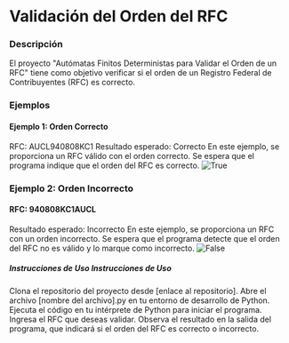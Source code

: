 # Validación del Orden del RFC
### Descripción
El proyecto "Autómatas Finitos Deterministas para Validar el Orden de un RFC" tiene como objetivo verificar si el orden de un Registro Federal de Contribuyentes (RFC) es correcto.

### Ejemplos
#### Ejemplo 1: Orden Correcto
RFC: AUCL940808KC1
Resultado esperado: Correcto
En este ejemplo, se proporciona un RFC válido con el orden correcto. Se espera que el programa indique que el orden del RFC es correcto.
![True](https://i.ibb.co/QM4FjCT/0c38b1db-5a59-4fa1-91b9-83ba4b6d06df.png "True")


### Ejemplo 2: Orden Incorrecto
#### RFC: 940808KC1AUCL
Resultado esperado: Incorrecto
En este ejemplo, se proporciona un RFC con un orden incorrecto. Se espera que el programa detecte que el orden del RFC no es válido y lo marque como incorrecto.
![False](https://i.ibb.co/HzZ1gRr/e73ac9b0-67a2-4da3-81cc-351ce7d53d53.png "False")

#####  Instrucciones de Uso Instrucciones de Uso
Clona el repositorio del proyecto desde [enlace al repositorio].
Abre el archivo [nombre del archivo].py en tu entorno de desarrollo de Python.
Ejecuta el código en tu intérprete de Python para iniciar el programa.
Ingresa el RFC que deseas validar.
Observa el resultado en la salida del programa, que indicará si el orden del RFC es correcto o incorrecto.